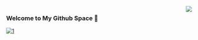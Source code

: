 <img align="right" src="https://github-readme-stats.vercel.app/api?username=highestop&show_icons=true&theme=vue-dark" />

### Welcome to My Github Space 👋

[![1](https://github-readme-stats.vercel.app/api/top-langs/?username=highestop&layout=compact)](https://github.com/anuraghazra/github-readme-stats)
